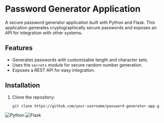 # Password Generator Application

A secure password generator application built with Python and Flask. This application generates cryptographically secure passwords and exposes an API for integration with other systems.

## Features
- Generates passwords with customizable length and character sets.
- Uses the `secrets` module for secure random number generation.
- Exposes a REST API for easy integration.

## Installation
1. Clone the repository:
   ```bash
   git clone https://github.com/your-username/password-generator-app.git

![Python](https://img.shields.io/badge/python-3.10-blue)
![Flask](https://img.shields.io/badge/flask-2.0-green)
